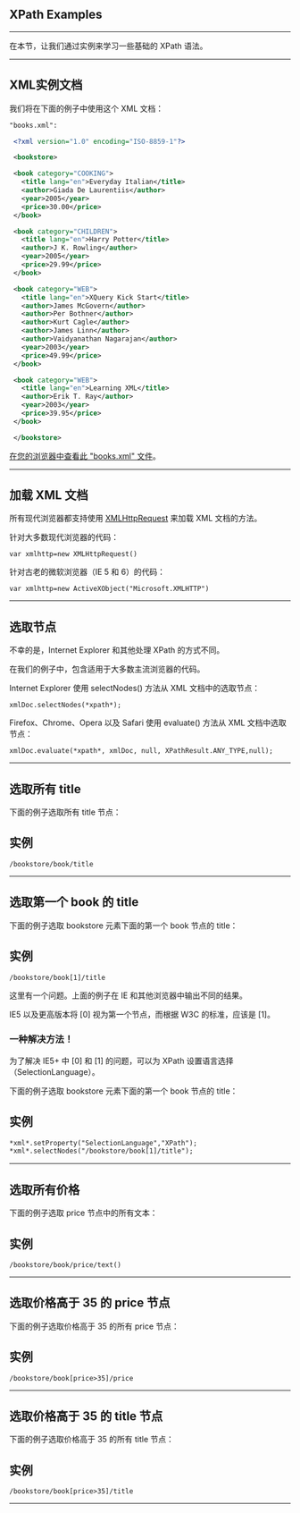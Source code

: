## XPath Examples

------

在本节，让我们通过实例来学习一些基础的 XPath 语法。

------

## XML实例文档

我们将在下面的例子中使用这个 XML 文档：
```xml
"books.xml":

 <?xml version="1.0" encoding="ISO-8859-1"?>

 <bookstore>

 <book category="COOKING">
   <title lang="en">Everyday Italian</title>
   <author>Giada De Laurentiis</author>
   <year>2005</year>
   <price>30.00</price>
 </book>

 <book category="CHILDREN">
   <title lang="en">Harry Potter</title>
   <author>J K. Rowling</author>
   <year>2005</year>
   <price>29.99</price>
 </book>

 <book category="WEB">
   <title lang="en">XQuery Kick Start</title>
   <author>James McGovern</author>
   <author>Per Bothner</author>
   <author>Kurt Cagle</author>
   <author>James Linn</author>
   <author>Vaidyanathan Nagarajan</author>
   <year>2003</year>
   <price>49.99</price>
 </book>

 <book category="WEB">
   <title lang="en">Learning XML</title>
   <author>Erik T. Ray</author>
   <year>2003</year>
   <price>39.95</price>
 </book>

 </bookstore> 
```
[在您的浏览器中查看此 "books.xml" 文件](https://www.w3cschool.cn/try/xml/books.xml)。

------

## 加载 XML 文档

所有现代浏览器都支持使用 [XMLHttpRequest](https://www.w3cschool.cn/xml/xml-http.html) 来加载 XML 文档的方法。

针对大多数现代浏览器的代码：

`var xmlhttp=new XMLHttpRequest()`

针对古老的微软浏览器（IE 5 和 6）的代码：

`var xmlhttp=new ActiveXObject("Microsoft.XMLHTTP")`

------

## 选取节点

不幸的是，Internet Explorer 和其他处理 XPath 的方式不同。

在我们的例子中，包含适用于大多数主流浏览器的代码。

Internet Explorer 使用 selectNodes() 方法从 XML 文档中的选取节点：

`xmlDoc.selectNodes(*xpath*);` 

Firefox、Chrome、Opera 以及 Safari 使用 evaluate() 方法从 XML 文档中选取节点：

`xmlDoc.evaluate(*xpath*, xmlDoc, null, XPathResult.ANY_TYPE,null);` 

------

## 选取所有 title

下面的例子选取所有 title 节点：

## 实例

`/bookstore/book/title`

------

## 选取第一个 book 的 title

下面的例子选取 bookstore 元素下面的第一个 book 节点的 title：

## 实例

`/bookstore/book[1]/title`


这里有一个问题。上面的例子在 IE 和其他浏览器中输出不同的结果。

IE5 以及更高版本将 [0] 视为第一个节点，而根据 W3C 的标准，应该是 [1]。

### 一种解决方法！

为了解决 IE5+ 中 [0] 和 [1] 的问题，可以为 XPath 设置语言选择（SelectionLanguage）。

下面的例子选取 bookstore 元素下面的第一个 book 节点的 title：

## 实例
```xml
*xml*.setProperty("SelectionLanguage","XPath");
*xml*.selectNodes("/bookstore/book[1]/title");
```

------

## 选取所有价格

下面的例子选取 price 节点中的所有文本：

## 实例

`/bookstore/book/price/text()`

------

## 选取价格高于 35 的 price 节点

下面的例子选取价格高于 35 的所有 price 节点：

## 实例

`/bookstore/book[price>35]/price`

------

## 选取价格高于 35 的 title 节点

下面的例子选取价格高于 35 的所有 title 节点：

## 实例

`/bookstore/book[price>35]/title`

------